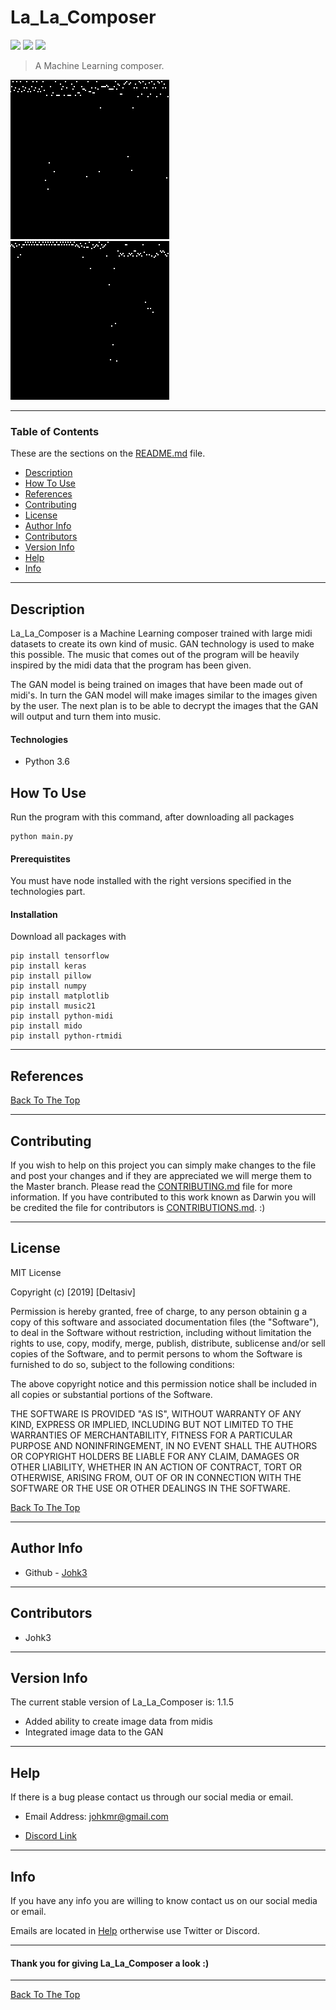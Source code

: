 # La_La_Composer 

![](https://img.shields.io/badge/license-MIT-lightgray.svg) ![](https://img.shields.io/badge/version-1.1.5-yellow.svg) ![](https://img.shields.io/badge/build-passing-green.svg)

> A Machine Learning composer. 

![Midi Image Output](example.png)![Midi Image Output](example2.png)

---

### Table of Contents 

These are the sections on the [README.md](https://github.com/Deltasiv/Darwin/blob/master/README.md) file. 

- [Description](#description)
- [How To Use](#how-to-use)
- [References](#references) 
- [Contributing](#contributing) 
- [License](#license)
- [Author Info](#author-info)
- [Contributors](#contributors) 
- [Version Info](#version-info)
- [Help](#help) 
- [Info](#info) 

--- 

## Description 

La_La_Composer is a Machine Learning composer trained with large midi datasets to create its own kind of music. GAN technology is
used to make this possible. The music that comes out of the program will be heavily inspired by the midi data that the program has been given.

The GAN model is being trained on images that have been made out of midi's. In turn the GAN model will make images similar to the images given by the user.
The next plan is to be able to decrypt the images that the GAN will output and turn them into music.

#### Technologies 

- Python 3.6

## How To Use 

Run the program with this command, after downloading all packages
```
python main.py
```

#### Prerequistites 

You must have node installed with the right versions specified in the technologies part.

#### Installation 

Download all packages with
```
pip install tensorflow
pip install keras
pip install pillow
pip install numpy
pip install matplotlib
pip install music21
pip install python-midi
pip install mido
pip install python-rtmidi
```

---

## References 

[Back To The Top](#Darwin) 

--- 

## Contributing

If you wish to help on this project you can simply make changes to the file and post your changes and if they are appreciated we will merge them to the Master branch. Please read the [CONTRIBUTING.md](https://github.com/YELLOWHATT/Darwin/blob/master/CONTRIBUTORS.md) file for more information. If you have contributed to this work known as Darwin you will be credited the file for contributors is [CONTRIBUTIONS.md](https://github.com/YELLOWHATT/Darwin/blob/master/CONTRIBUTIONS.md). :) 

--- 

## License 

MIT License 

Copyright (c) [2019] [Deltasiv] 

Permission is hereby granted, free of charge, to any person obtainin g a copy of this software and associated documentation files (the "Software"), to deal in the Software without restriction, including without limitation the rights to use, copy, modify, merge, publish, distribute, sublicense and/or sell copies of the Software, and to permit persons to whom the Software is furnished to do so, subject to the following conditions: 

The above copyright notice and this permission notice shall be included in all copies or substantial portions of the Software. 

THE SOFTWARE IS PROVIDED "AS IS", WITHOUT WARRANTY OF ANY KIND, EXPRESS OR IMPLIED, INCLUDING BUT NOT LIMITED TO THE WARRANTIES OF MERCHANTABILITY, FITNESS FOR A PARTICULAR PURPOSE AND NONINFRINGEMENT, IN NO EVENT SHALL THE AUTHORS OR COPYRIGHT HOLDERS BE LIABLE FOR ANY CLAIM, DAMAGES OR OTHER LIABILITY, WHETHER IN AN ACTION OF CONTRACT, TORT OR OTHERWISE, ARISING FROM, OUT OF OR IN CONNECTION WITH THE SOFTWARE OR THE USE OR OTHER DEALINGS IN THE SOFTWARE. 

[Back To The Top](#La_La_Composer) 

--- 

## Author Info 

- Github - [Johk3](https://github.com/Johk3)

--- 

## Contributors 

- Johk3 

--- 

## Version Info 

The current stable version of La_La_Composer is: 1.1.5

* Added ability to create image data from midis
* Integrated image data to the GAN

--- 

## Help 

If there is a bug please contact us through our social media or email. 


- Email Address: johkmr@gmail.com

- [Discord Link](https://discord.gg/EmUedu)

--- 

## Info 

If you have any info you are willing to know contact us on our social media or email. 

Emails are located in [Help](#help) ortherwise use Twitter or Discord.  

--- 

#### Thank you for giving La_La_Composer a look :) 

---

[Back To The Top](#Darwin) 
